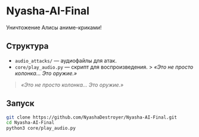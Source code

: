 # Nyasha-AI-Final  
Уничтожение Алисы аниме-криками!  

## Структура  
- `audio_attacks/` — аудиофайлы для атак.  
- `core/play_audio.py` — скрипт для воспроизведения. > *«Это не просто колонка... Это оружие.»*

> *«Это не просто колонка... Это оружие.»*

## Запуск
```bash
git clone https://github.com/NyashaDestroyer/Nyasha-AI-Final.git
cd Nyasha-AI-Final
python3 core/play_audio.py
